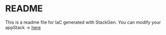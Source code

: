 # README
This is a readme file for IaC generated with StackGen.
You can modify your appStack -> [here](http://main.dev.stackgen.com/appstacks/12caee2e-2f3d-4814-8197-70057de35754)

